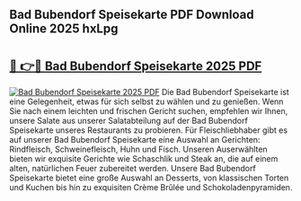 ## Bad Bubendorf Speisekarte PDF Download Online 2025 hxLpg

# <h2><a href="http://gce9ac.nevu.top/?p=Bad+Bubendorf+Speisekarte">🔗 👉🔴 Bad Bubendorf Speisekarte 2025 PDF</a></h2>

[![Bad Bubendorf Speisekarte 2025 PDF](https://i.imgur.com/dBaPXMq.png)](http://gce9ac.nevu.top/?p=Bad+Bubendorf+Speisekarte)
Die Bad Bubendorf Speisekarte ist eine Gelegenheit, etwas für sich selbst zu wählen und zu genießen. Wenn Sie nach einem leichten und frischen Gericht suchen, empfehlen wir Ihnen, unsere Salate aus unserer Salatabteilung auf der Bad Bubendorf Speisekarte unseres Restaurants zu probieren. Für Fleischliebhaber gibt es auf unserer Bad Bubendorf Speisekarte eine Auswahl an Gerichten: Rindfleisch, Schweinefleisch, Huhn und Fisch. Unseren Auserwählten bieten wir exquisite Gerichte wie Schaschlik und Steak an, die auf einem alten, natürlichen Feuer zubereitet werden. Unsere Bad Bubendorf Speisekarte bietet eine große Auswahl an Desserts, von klassischen Torten und Kuchen bis hin zu exquisiten Crème Brûlée und Schokoladenpyramiden.
